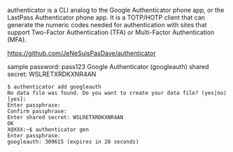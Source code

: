 authenticator is a CLI analog to the Google Authenticator phone app, or the LastPass Authenticator phone app. It is a TOTP/HOTP client that can generate the numeric codes needed for authentication with sites that support Two-Factor Authentication (TFA) or Multi-Factor Authentication (MFA).

https://github.com/JeNeSuisPasDave/authenticator

sample password: pass123
Google Authenticator (googleauth) shared secret: WSLRETXRDKXNR4AN

```
$ authenticator add googleauth
No data file was found. Do you want to create your data file? (yes|no) [yes]: 
Enter passphrase: 
Confirm passphrase: 
Enter shared secret: WSLRETXRDKXNR4AN
OK
X@XXX:~$ authenticator gen
Enter passphrase: 
googleauth: 309615 (expires in 20 seconds)
```

